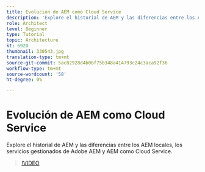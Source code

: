 ```yaml
---
title: Evolución de AEM como Cloud Service
description: 'Explore el historial de AEM y las diferencias entre los AEM locales, los servicios gestionados de Adobe AEM y AEM como Cloud Service. '
role: Architect
level: Beginner
type: Tutorial
topic: Architecture
kt: 6920
thumbnail: 330543.jpg
translation-type: tm+mt
source-git-commit: 5ac82928d4b0bf75b348a414793c24c3aca92f36
workflow-type: tm+mt
source-wordcount: '58'
ht-degree: 0%

---
```



# Evolución de AEM como Cloud Service

Explore el historial de AEM y las diferencias entre los AEM locales, los servicios gestionados de Adobe AEM y AEM como Cloud Service.

>[!VIDEO](https://video.tv.adobe.com/v/330543/?quality=12&learn=on)